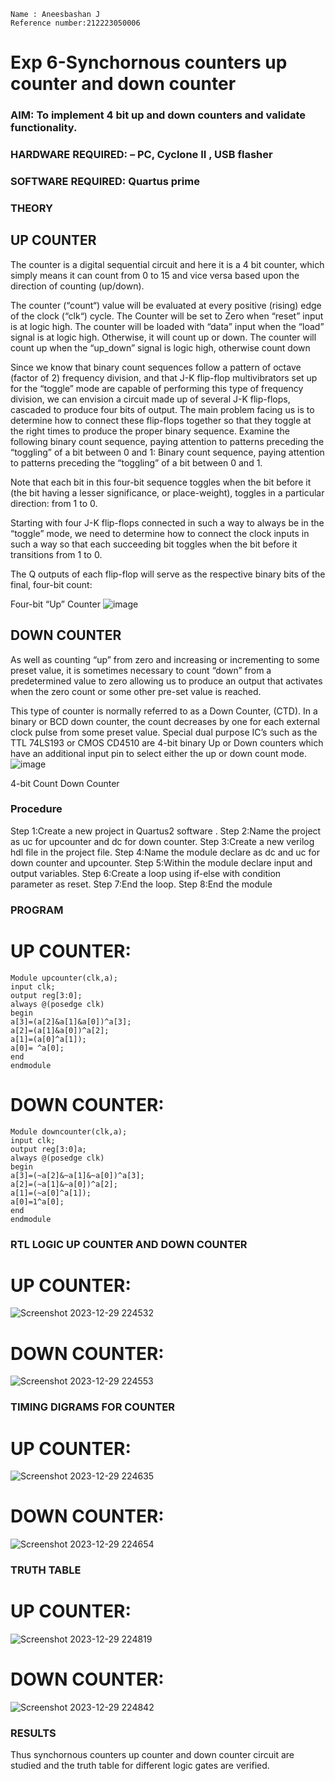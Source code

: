 ```
Name : Aneesbashan J
Reference number:212223050006
```
# Exp 6-Synchornous counters up counter and down counter 
### AIM: To implement 4 bit up and down counters and validate  functionality.
### HARDWARE REQUIRED:  – PC, Cyclone II , USB flasher
### SOFTWARE REQUIRED:   Quartus prime
### THEORY 

## UP COUNTER 
The counter is a digital sequential circuit and here it is a 4 bit counter, which simply means it can count from 0 to 15 and vice versa based upon the direction of counting (up/down). 

The counter (“count“) value will be evaluated at every positive (rising) edge of the clock (“clk“) cycle.
The Counter will be set to Zero when “reset” input is at logic high.
The counter will be loaded with “data” input when the “load” signal is at logic high. Otherwise, it will count up or down.
The counter will count up when the “up_down” signal is logic high, otherwise count down

Since we know that binary count sequences follow a pattern of octave (factor of 2) frequency division, and that J-K flip-flop multivibrators set up for the “toggle” mode are capable of performing this type of frequency division, we can envision a circuit made up of several J-K flip-flops, cascaded to produce four bits of output.
The main problem facing us is to determine how to connect these flip-flops together so that they toggle at the right times to produce the proper binary sequence.
Examine the following binary count sequence, paying attention to patterns preceding the “toggling” of a bit between 0 and 1:
Binary count sequence, paying attention to patterns preceding the “toggling” of a bit between 0 and 1.

Note that each bit in this four-bit sequence toggles when the bit before it (the bit having a lesser significance, or place-weight), toggles in a particular direction: from 1 to 0.



 
 

Starting with four J-K flip-flops connected in such a way to always be in the “toggle” mode, we need to determine how to connect the clock inputs in such a way so that each succeeding bit toggles when the bit before it transitions from 1 to 0.

The Q outputs of each flip-flop will serve as the respective binary bits of the final, four-bit count:

 
 

Four-bit “Up” Counter
![image](https://user-images.githubusercontent.com/36288975/169644758-b2f4339d-9532-40c5-af40-8f4f8c942e2c.png)



## DOWN COUNTER 

As well as counting “up” from zero and increasing or incrementing to some preset value, it is sometimes necessary to count “down” from a predetermined value to zero allowing us to produce an output that activates when the zero count or some other pre-set value is reached.

This type of counter is normally referred to as a Down Counter, (CTD). In a binary or BCD down counter, the count decreases by one for each external clock pulse from some preset value. Special dual purpose IC’s such as the TTL 74LS193 or CMOS CD4510 are 4-bit binary Up or Down counters which have an additional input pin to select either the up or down count mode.
![image](https://user-images.githubusercontent.com/36288975/169644844-1a14e123-7228-4ed8-81a9-eb937dff4ac8.png)


4-bit Count Down Counter
### Procedure
Step 1:Create a new project in Quartus2 software .
Step 2:Name the project as uc for upcounter and dc for down counter.
Step 3:Create a new verilog hdl file in the project file.
Step 4:Name the module declare as dc and uc for down counter and upcounter.
Step 5:Within the module declare input and output variables.
Step 6:Create a loop using if-else with condition parameter as reset.
Step 7:End the loop.
Step 8:End the module


### PROGRAM 
# UP COUNTER:
```
Module upcounter(clk,a);
input clk;
output reg[3:0];
always @(posedge clk)
begin
a[3]=(a[2]&a[1]&a[0])^a[3];
a[2]=(a[1]&a[0])^a[2];
a[1]=(a[0]^a[1]);
a[0]= ^a[0];
end
endmodule
```
# DOWN COUNTER:
```
Module downcounter(clk,a);
input clk;
output reg[3:0]a;
always @(posedge clk)
begin
a[3]=(~a[2]&~a[1]&~a[0])^a[3];
a[2]=(~a[1]&~a[0])^a[2];
a[1]=(~a[0]^a[1]);
a[0]=1^a[0];
end
endmodule
```

### RTL LOGIC UP COUNTER AND DOWN COUNTER  

# UP COUNTER:
![Screenshot 2023-12-29 224532](https://github.com/Aneesbasha18/Exp-7-Synchornous-counters-/assets/154219883/4bb52ad6-5425-454f-a13b-72fd6c95a309)

# DOWN COUNTER:
![Screenshot 2023-12-29 224553](https://github.com/Aneesbasha18/Exp-7-Synchornous-counters-/assets/154219883/66742a46-9904-4fa3-95b2-3ad4eae058f0)


### TIMING DIGRAMS FOR COUNTER  

# UP COUNTER:
![Screenshot 2023-12-29 224635](https://github.com/Aneesbasha18/Exp-7-Synchornous-counters-/assets/154219883/a378e87d-ef8c-4b4e-ab18-45dbd9bb2fc7)

# DOWN COUNTER:
![Screenshot 2023-12-29 224654](https://github.com/Aneesbasha18/Exp-7-Synchornous-counters-/assets/154219883/7cfb40a0-d434-430e-934e-c56ac88bbc72)

### TRUTH TABLE 

# UP COUNTER:
![Screenshot 2023-12-29 224819](https://github.com/Aneesbasha18/Exp-7-Synchornous-counters-/assets/154219883/7db16cb6-ef4d-4a2d-b42f-b5dd1101f6b3)

# DOWN COUNTER:
![Screenshot 2023-12-29 224842](https://github.com/Aneesbasha18/Exp-7-Synchornous-counters-/assets/154219883/209a7f04-e492-466d-a7b6-b55de9e5b3ec)



### RESULTS 
Thus synchornous counters up counter and down counter circuit are studied and the truth table for different logic gates are verified.
